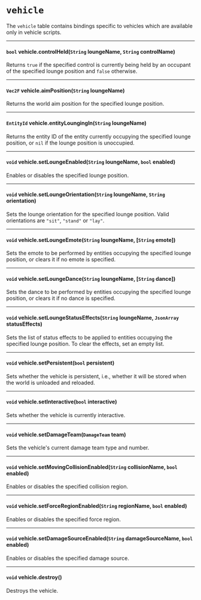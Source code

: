 # `vehicle`

The `vehicle` table contains bindings specific to vehicles which are available only in vehicle scripts.

---

#### `bool` vehicle.controlHeld(`String` loungeName, `String` controlName)

Returns `true` if the specified control is currently being held by an occupant of the specified lounge position and `false` otherwise.

---

#### `Vec2F` vehicle.aimPosition(`String` loungeName)

Returns the world aim position for the specified lounge position.

---

#### `EntityId` vehicle.entityLoungingIn(`String` loungeName)

Returns the entity ID of the entity currently occupying the specified lounge position, or `nil` if the lounge position is unoccupied.

---

#### `void` vehicle.setLoungeEnabled(`String` loungeName, `bool` enabled)

Enables or disables the specified lounge position.

---

#### `void` vehicle.setLoungeOrientation(`String` loungeName, `String` orientation)

Sets the lounge orientation for the specified lounge position. Valid orientations are `"sit"`, `"stand"` or `"lay"`.

---

#### `void` vehicle.setLoungeEmote(`String` loungeName, [`String` emote])

Sets the emote to be performed by entities occupying the specified lounge position, or clears it if no emote is specified.

---

#### `void` vehicle.setLoungeDance(`String` loungeName, [`String` dance])

Sets the dance to be performed by entities occupying the specified lounge position, or clears it if no dance is specified.

---

#### `void` vehicle.setLoungeStatusEffects(`String` loungeName, `JsonArray` statusEffects)

Sets the list of status effects to be applied to entities occupying the specified lounge position. To clear the effects, set an empty list.

---

#### `void` vehicle.setPersistent(`bool` persistent)

Sets whether the vehicle is persistent, i.e., whether it will be stored when the world is unloaded and reloaded.

---

#### `void` vehicle.setInteractive(`bool` interactive)

Sets whether the vehicle is currently interactive.

---

#### `void` vehicle.setDamageTeam(`DamageTeam` team)

Sets the vehicle's current damage team type and number.

---

#### `void` vehicle.setMovingCollisionEnabled(`String` collisionName, `bool` enabled)

Enables or disables the specified collision region.

---

#### `void` vehicle.setForceRegionEnabled(`String` regionName, `bool` enabled)

Enables or disables the specified force region.

---

#### `void` vehicle.setDamageSourceEnabled(`String` damageSourceName, `bool` enabled)

Enables or disables the specified damage source.

---

#### `void` vehicle.destroy()

Destroys the vehicle.
